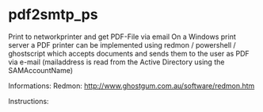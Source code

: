 # pdf2smtp_ps
Print to networkprinter and get PDF-File via email
On a Windows print server a PDF printer can be implemented using redmon / powershell / ghostscript which accepts documents and sends them to the user as PDF via e-mail (mailaddress is read from the Active Directory using the SAMAccountName)

Informations:
  Redmon:
  http://www.ghostgum.com.au/software/redmon.htm
  
 Instructions:
 
